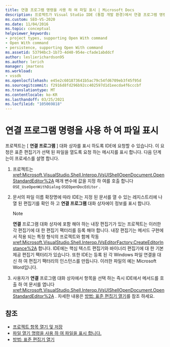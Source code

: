 ```yaml
---
title: 연결 프로그램 명령을 사용 하 여 파일 표시 | Microsoft Docs
description: 프로젝트가 Visual Studio IDE (통합 개발 환경)에서 연결 프로그램 명령을 호출 하 여 파일을 표시 하는 방법에 대해 알아봅니다.
ms.custom: SEO-VS-2020
ms.date: 11/04/2016
ms.topic: conceptual
helpviewer_keywords:
- project types, supporting Open With command
- Open With command
- persistence, supporting Open With command
ms.assetid: 53794bc3-1b73-4d40-954e-cfade1abddcf
author: leslierichardson95
ms.author: lerich
manager: jmartens
ms.workload:
- vssdk
ms.openlocfilehash: e45e2c601873641b5ac79c54fd6709eb3f45f95d
ms.sourcegitcommit: f2916d8fd296b92cc402597d1d1eecda4f6cccbf
ms.translationtype: MT
ms.contentlocale: ko-KR
ms.lasthandoff: 03/25/2021
ms.locfileid: "105069818"
---
```

# <a name="display-files-by-using-the-open-with-command"></a>연결 프로그램 명령을 사용 하 여 파일 표시
프로젝트는 [ **연결 프로그램** ] 대화 상자를 표시 하도록 IDE에 요청할 수 있습니다. 이 요청은 표준 편집기가 선택 된 파일을 열도록 요청 하는 메시지를 표시 합니다. 다음 단계는이 프로세스를 설명 합니다.

1. 프로젝트는 <xref:Microsoft.VisualStudio.Shell.Interop.IVsUIShellOpenDocument.OpenStandardEditor%2A> 매개 변수에 값을 지정 하 여를 호출 합니다 `OSE_UseOpenWithDialog` `OSEOpenDocEditor` .

2. 문서의 파일 이름 확장명에 따라 IDE는 지정 된 문서를 열 수 있는 레지스트리에 나열 된 편집기를 확인 하 고 **연결 프로그램** 대화 상자에이 정보를 표시 합니다.

    > [!NOTE]
    > **연결** 프로그램 대화 상자에 포함 해야 하는 내장 편집기가 있는 프로젝트는 이러한 각 편집기에 대 한 편집기 팩터리를 등록 해야 합니다. 내장 편집기는 메서드 구현에서 적용 되는 특정 형식의 프로젝트와 함께 작동 <xref:Microsoft.VisualStudio.Shell.Interop.IVsEditorFactory.CreateEditorInstance%2A> 합니다. IDE에는 핵심 텍스트 편집기와 바이너리 편집기에 대 한 기본 제공 편집기 팩터리가 있습니다. 또한 IDE는 등록 된 각 Windows 파일 연결을 대신 하 여 편집기 팩터리의 인스턴스를 만듭니다. 이러한 파일의 예는 Microsoft Word입니다.

3. 사용자가 **연결** 프로그램 대화 상자에서 항목을 선택 하는 즉시 IDE에서 메서드를 호출 하 여 문서를 엽니다 <xref:Microsoft.VisualStudio.Shell.Interop.IVsUIShellOpenDocument.OpenStandardEditor%2A> . 자세한 내용은 [방법: 표준 편집기 열기](../../extensibility/how-to-open-standard-editors.md)를 참조 하세요.

## <a name="see-also"></a>참조
- [프로젝트 항목 열기 및 저장](../../extensibility/internals/opening-and-saving-project-items.md)
- [파일 열기 명령을 사용 하 여 파일을 표시 합니다.](../../extensibility/internals/displaying-files-by-using-the-open-file-command.md)
- [방법: 표준 편집기 열기](../../extensibility/how-to-open-standard-editors.md)
